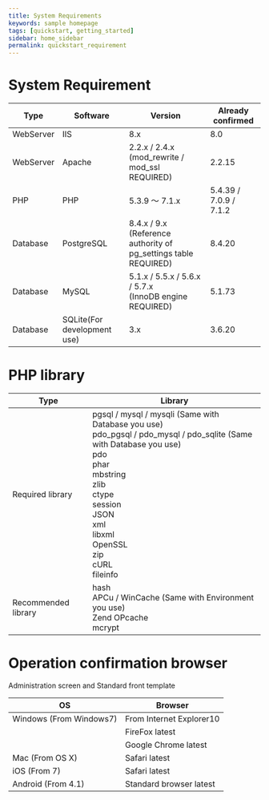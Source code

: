```yaml
---
title: System Requirements
keywords: sample homepage
tags: [quickstart, getting_started]
sidebar: home_sidebar
permalink: quickstart_requirement
---
```



# System Requirement

| Type | Software |Version|Already confirmed|
|---|-------|---|-------|
|WebServer|IIS | 8.x | 8.0 |
|WebServer|Apache |2.2.x / 2.4.x <br> (mod_rewrite / mod_ssl REQUIRED) | 2.2.15 |
|PHP | PHP | 5.3.9 ～ 7.1.x |5.4.39 / 7.0.9 / 7.1.2 |
|Database|PostgreSQL| 8.4.x / 9.x <br> (Reference authority of pg_settings table REQUIRED) |8.4.20|
|Database|MySQL|5.1.x / 5.5.x / 5.6.x / 5.7.x <br> (InnoDB engine REQUIRED) |5.1.73|
|Database|SQLite(For development use) |3.x |3.6.20|

# PHP library

| Type | Library |
|---|---|
|Required library|pgsql / mysql / mysqli (Same with Database you use) <br> pdo_pgsql / pdo_mysql / pdo_sqlite (Same with Database you use) <br> pdo <br> phar <br> mbstring <br> zlib <br> ctype <br> session <br> JSON <br> xml <br> libxml <br> OpenSSL <br> zip <br> cURL <br> fileinfo |
|Recommended library|hash <br> APCu / WinCache (Same with Environment you use) <br> Zend OPcache <br> mcrypt |

# Operation confirmation browser

Administration screen and Standard front template

| OS | Browser|
|---|-------|
|Windows (From Windows7) | From Internet Explorer10|
||FireFox latest |
|| Google Chrome latest |
|Mac (From OS X)|Safari latest|
|iOS (From 7)|Safari latest|
|Android (From 4.1)| Standard browser latest|
